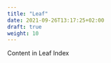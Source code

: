 ```yaml
---
title: "Leaf"
date: 2021-09-26T13:17:25+02:00
draft: true
weight: 10
---
```


Content in Leaf Index
